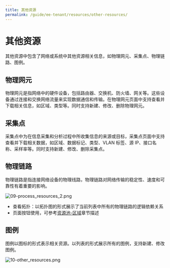 ```yaml
---
title: 其他资源
permalink: /guide/ee-tenant/resources/other-resources/
---
```


# 其他资源

其他资源中包含了网络或系统中其他资源相关信息，如物理网元、采集点、物理链路、图例。

## 物理网元

物理网元是指网络中的硬件设备，包括路由器、交换机、防火墙、网关等。这些设备通过连接和交换网络流量来实现数据通信和传输。在物理网元页面中支持查看并下载相关信息，如区域、类型等。同时支持新建、修改、删除物理网元。

## 采集点

采集点中为在信息采集和分析过程中所收集信息的来源或目标，采集点页面中支持查看并下载相关数据，如区域、数据标记、类型、VLAN 标签、源 IP、接口名称、采样率等。同时支持新建、修改、删除采集点。

## 物理链路

物理链路是指连接网络设备的物理线路，物理链路对网络传输的稳定性、速度和可靠性有着重要的影响。

![09-process_resources_2.png](https://yunshan-guangzhou.oss-cn-beijing.aliyuncs.com/pub/pic/202304266449023482d95.png)

- 查看拓扑：以拓扑图的形式展示了当前列表中所有的物理链路的逻辑依赖关系
- 页面按钮使用，可参考[资源池-区域](./network-resources/)章节描述

## 图例

图例以图标的形式表示相关资源。以列表的形式展示所有的图例，支持新建、修改图例。

![10-other_resources.png](https://yunshan-guangzhou.oss-cn-beijing.aliyuncs.com/pub/pic/202304266449034569faf.png)